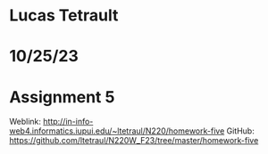 # Lucas Tetrault
# 10/25/23
# Assignment 5
Weblink: http://in-info-web4.informatics.iupui.edu/~ltetraul/N220/homework-five
GitHub: https://github.com/ltetraul/N220W_F23/tree/master/homework-five
